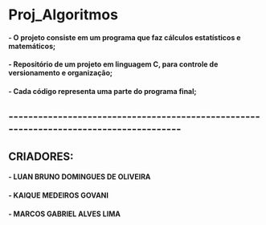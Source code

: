 # **Proj_Algoritmos**
#### - O projeto consiste em um programa que faz cálculos estatísticos e matemáticos;
#### - Repositório de um projeto em linguagem C, para controle de versionamento e organização;
#### - Cada código representa uma parte do programa final;
## --------------------------------------------------------------------------------------
## **CRIADORES:**
#### - LUAN BRUNO DOMINGUES DE OLIVEIRA
#### - KAIQUE MEDEIROS GOVANI
#### - MARCOS GABRIEL ALVES LIMA
